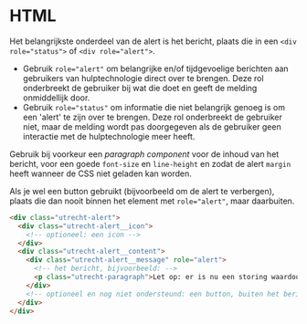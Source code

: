 <!-- @license CC0-1.0 -->

# HTML

Het belangrijkste onderdeel van de alert is het bericht, plaats die in een `<div role="status">` of `<div role="alert">`.

- Gebruik `role="alert"` om belangrijke en/of tijdgevoelige berichten aan gebruikers van hulptechnologie direct over te brengen. Deze rol onderbreekt de gebruiker bij wat die doet en geeft de melding onmiddellijk door.
- Gebruik `role="status"` om informatie die niet belangrijk genoeg is om een 'alert' te zijn over te brengen. Deze rol onderbreekt de gebruiker niet, maar de melding wordt pas doorgegeven als de gebruiker geen interactie met de hulptechnologie meer heeft.

Gebruik bij voorkeur een _paragraph component_ voor de inhoud van het bericht, voor een goede `font-size` en `line-height` en zodat de alert `margin` heeft wanneer de CSS niet geladen kan worden.

Als je wel een button gebruikt (bijvoorbeeld om de alert te verbergen), plaats die dan nooit binnen het element met `role="alert"`, maar daarbuiten.

```html
<div class="utrecht-alert">
  <div class="utrecht-alert__icon">
    <!-- optioneel: een icon -->
  </div>
  <div class="utrecht-alert__content">
    <div class="utrecht-alert__message" role="alert">
      <!-- het bericht, bijvoorbeeld: -->
      <p class="utrecht-paragraph">Let op: er is nu een storing waardoor...</p>
    </div>
    <!-- optioneel en nog niet ondersteund: een button, buiten het bericht -->
  </div>
</div>
```
